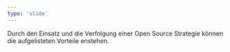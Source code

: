 ```yaml
---
type: 'slide'
---
```


Durch den Einsatz und die Verfolgung einer Open Source Strategie können die aufgelisteten Vorteile enstehen.